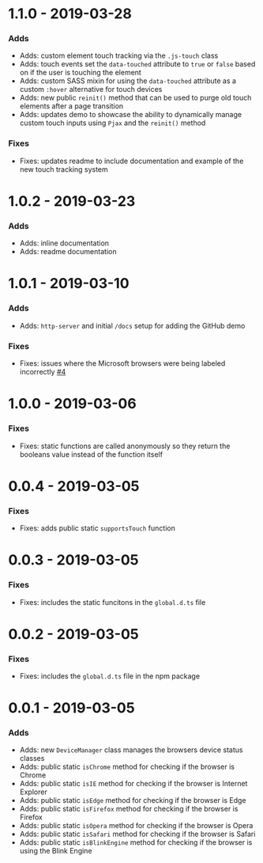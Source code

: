 # 1.1.0 - 2019-03-28

### Adds

- Adds: custom element touch tracking via the `.js-touch` class
- Adds: touch events set the  `data-touched` attribute to `true` or `false` based on if the user is touching the element
- Adds: custom SASS mixin for using the `data-touched` attribute as a custom `:hover` alternative for touch devices
- Adds: new public `reinit()` method that can be used to purge old touch elements after a page transition
- Adds: updates demo to showcase the ability to dynamically manage custom touch inputs using `Pjax` and the `reinit()` method

### Fixes

- Fixes: updates readme to include documentation and example of the new touch tracking system

# 1.0.2 - 2019-03-23

### Adds

- Adds: inline documentation
- Adds: readme documentation

# 1.0.1 - 2019-03-10

### Adds

- Adds: `http-server` and initial `/docs` setup for adding the GitHub demo

### Fixes

- Fixes: issues where the Microsoft browsers were being labeled incorrectly [#4](https://github.com/Pageworks/fuel-device-manager/issues/4)

# 1.0.0 - 2019-03-06

### Fixes

- Fixes: static functions are called anonymously so they return the booleans value instead of the function itself

# 0.0.4 - 2019-03-05

### Fixes

- Fixes: adds public static `supportsTouch` function

# 0.0.3 - 2019-03-05

### Fixes

- Fixes: includes the static funcitons in the `global.d.ts` file

# 0.0.2 - 2019-03-05

### Fixes

- Fixes: includes the `global.d.ts` file in the npm package

# 0.0.1 - 2019-03-05

### Adds

- Adds: new `DeviceManager` class manages the browsers device status classes
- Adds: public static `isChrome` method for checking if the browser is Chrome
- Adds: public static `isIE` method for checking if the browser is Internet Explorer
- Adds: public static `isEdge` method for checking if the browser is Edge
- Adds: public static `isFirefox` method for checking if the browser is Firefox
- Adds: public static `isOpera` method for checking if the browser is Opera
- Adds: public static `isSafari` method for checking if the browser is Safari
- Adds: public static `isBlinkEngine` method for checking if the browser is using the Blink Engine